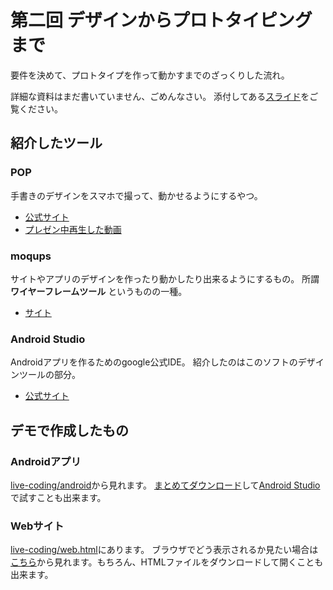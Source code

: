# 第二回 デザインからプロトタイピングまで

要件を決めて、プロトタイプを作って動かすまでのざっくりした流れ。

詳細な資料はまだ書いていません、ごめんなさい。
添付してある[スライド](slide.pdf)をご覧ください。

## 紹介したツール

### POP
手書きのデザインをスマホで撮って、動かせるようにするやつ。

- [公式サイト](https://marvelapp.com/pop/)
- [プレゼン中再生した動画](https://www.youtube.com/watch?v=EGp20lVwUa8)

### moqups
サイトやアプリのデザインを作ったり動かしたり出来るようにするもの。
所謂 **ワイヤーフレームツール** というものの一種。

- [サイト](https://moqups.com/)

### Android Studio
Androidアプリを作るためのgoogle公式IDE。
紹介したのはこのソフトのデザインツールの部分。

- [公式サイト](https://developer.android.com/studio/index.html?hl=ja)

## デモで作成したもの
### Androidアプリ
[live-coding/android](./live-coding/android/)から見れます。
[まとめてダウンロード](https://github.com/macrat/meguro-lab-basic-technical-lecture/archive/master.zip)して[Android Studio](https://developer.android.com/studio/index.html?hl=ja)で試すことも出来ます。

### Webサイト
[live-coding/web.html](./live-coding/web.html)にあります。
ブラウザでどう表示されるか見たい場合は[こちら](https://cdn.rawgit.com/macrat/meguro-lab-basic-technical-lecture/9c283623/02/live-coding/web.html)から見れます。もちろん、HTMLファイルをダウンロードして開くことも出来ます。
